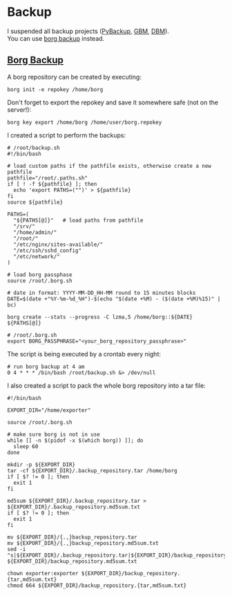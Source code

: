 # Backup

I suspended all backup projects ([PyBackup](https://github.com/felbinger/PyBackup),
[GBM](https://github.com/felbinger/GBM), [DBM](https://github.com/felbinger/dbm)).  
You can use [borg backup](https://borgbackup.readthedocs.io/en/stable/) instead.

## [Borg Backup](https://borgbackup.readthedocs.io/en/stable/#easy-to-use)

A borg repository can be created by executing:
```shell
borg init -e repokey /home/borg
```

Don't forget to export the repokey and save it somewhere safe (not on the server!):
```shell
borg key export /home/borg /home/user/borg.repokey
```

I created a script to perform the backups:
```shell
# /root/backup.sh
#!/bin/bash

# load custom paths if the pathfile exists, otherwise create a new pathfile
pathfile="/root/.paths.sh"
if [ ! -f ${pathfile} ]; then
  echo 'export PATHS=("")' > ${pathfile}
fi
source ${pathfile}

PATHS=(
  "${PATHS[@]}"   # load paths from pathfile
  "/srv/"
  "/home/admin/"
  "/root/"
  "/etc/nginx/sites-available/"
  "/etc/ssh/sshd_config"
  "/etc/network/"
)

# load borg passphase
source /root/.borg.sh

# date in format: YYYY-MM-DD_HH-MM round to 15 minutes blocks
DATE=$(date +"%Y-%m-%d_%H")-$(echo "$(date +%M) - ($(date +%M)%15)" | bc)

borg create --stats --progress -C lzma,5 /home/borg::${DATE} ${PATHS[@]}
```
```shell
# /root/.borg.sh
export BORG_PASSPHRASE="<your_borg_repository_passphrase>"
```

The script is being executed by a crontab every night:
```
# run borg backup at 4 am
0 4 * * * /bin/bash /root/backup.sh &> /dev/null
```

I also created a script to pack the whole borg repository into a tar file:

```shell
#!/bin/bash

EXPORT_DIR="/home/exporter"

source /root/.borg.sh

# make sure borg is not in use
while [[ -n $(pidof -x $(which borg)) ]]; do
  sleep 60
done

mkdir -p ${EXPORT_DIR}
tar -cf ${EXPORT_DIR}/.backup_repository.tar /home/borg
if [ $? != 0 ]; then
  exit 1
fi

md5sum ${EXPORT_DIR}/.backup_repository.tar > ${EXPORT_DIR}/.backup_repository.md5sum.txt
if [ $? != 0 ]; then
  exit 1
fi

mv ${EXPORT_DIR}/{.,}backup_repository.tar
mv ${EXPORT_DIR}/{.,}backup_repository.md5sum.txt
sed -i "s|${EXPORT_DIR}/.backup_repository.tar|${EXPORT_DIR}/backup_repository.tar|g" ${EXPORT_DIR}/backup_repository.md5sum.txt

chown exporter:exporter ${EXPORT_DIR}/backup_repository.{tar,md5sum.txt}
chmod 664 ${EXPORT_DIR}/backup_repository.{tar,md5sum.txt}
```
